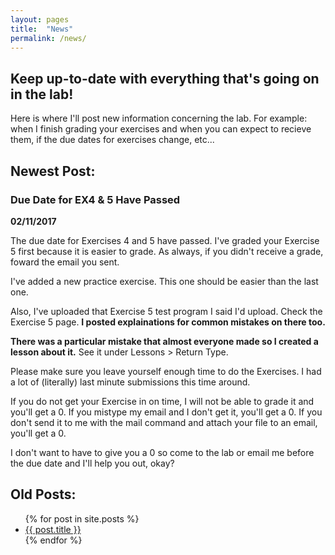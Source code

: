 ```yaml
---
layout: pages
title:  "News"
permalink: /news/
---
```


## Keep up-to-date with everything that's going on in the lab!

Here is where I'll post new information concerning the lab. For example: when I finish grading your exercises and when you can expect to recieve them, if the due dates for exercises change, etc...

## Newest Post:

### Due Date for EX4 & 5 Have Passed
**02/11/2017**

The due date for Exercises 4 and 5 have passed. I've graded your Exercise 5 first because it is easier to grade. As always, if you didn't receive a grade, foward the email you sent. 

I've added a new practice exercise. This one should be easier than the last one.

Also, I've uploaded that Exercise 5 test program I said I'd upload. Check the Exercise 5 page. **I posted explainations for common mistakes on there too.**

**There was a particular mistake that almost everyone made so I created a lesson about it.** See it under Lessons > Return Type.

Please make sure you leave yourself enough time to do the Exercises. I had a lot of (literally) last minute submissions this time around.

If you do not get your Exercise in on time, I will not be able to grade it and you'll get a 0. If you mistype my email and I don't get it, you'll get a 0. If you don't send it to me with the mail command and attach your file to an email, you'll get a 0.

I don't want to have to give you a 0 so come to the lab or email me before the due date and I'll help you out, okay?

## Old Posts:

<ul>
  {% for post in site.posts %}
    <li>
      <a href="/cs135{{ post.url }}">{{ post.title }}</a>
    </li>
  {% endfor %}
</ul>
